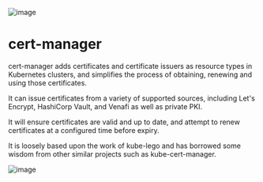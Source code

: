 ![image](https://user-images.githubusercontent.com/46847735/170864068-2b091d81-8547-4260-a194-d9995baa957c.png)


# cert-manager


cert-manager adds certificates and certificate issuers as resource types in Kubernetes clusters, and simplifies the process of obtaining, renewing and using those certificates.

It can issue certificates from a variety of supported sources, including Let's Encrypt, HashiCorp Vault, and Venafi as well as private PKI.

It will ensure certificates are valid and up to date, and attempt to renew certificates at a configured time before expiry.

It is loosely based upon the work of kube-lego and has borrowed some wisdom from other similar projects such as kube-cert-manager.

![image](https://user-images.githubusercontent.com/46847735/170864038-76ea8d45-355c-4a05-971e-a58ab63a0068.png)
